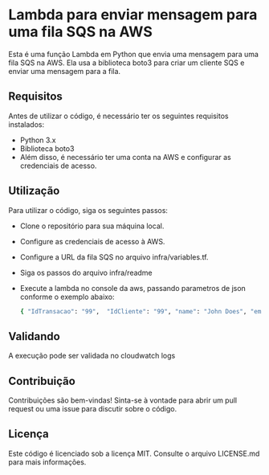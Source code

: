 # Lambda para enviar mensagem para uma fila SQS na AWS

Esta é uma função Lambda em Python que envia uma mensagem para uma fila SQS na AWS. Ela usa a biblioteca boto3 para criar um cliente SQS e enviar uma mensagem para a fila.

## Requisitos

Antes de utilizar o código, é necessário ter os seguintes requisitos instalados:

- Python 3.x
- Biblioteca boto3
- Além disso, é necessário ter uma conta na AWS e configurar as credenciais de acesso.

## Utilização

Para utilizar o código, siga os seguintes passos:

- Clone o repositório para sua máquina local.

- Configure as credenciais de acesso à AWS.

- Configure a URL da fila SQS no arquivo infra/variables.tf.

- Siga os passos do arquivo infra/readme

- Execute a lambda no console da aws, passando parametros de json conforme o exemplo abaixo:
  
  ```bash
  { "IdTransacao": "99",  "IdCliente": "99", "name": "John Does", "email": "johndoe@example.comm" }
  ```

## Validando

A execução pode ser validada no cloudwatch logs

## Contribuição

Contribuições são bem-vindas! Sinta-se à vontade para abrir um pull request ou uma issue para discutir sobre o código.

## Licença

Este código é licenciado sob a licença MIT. Consulte o arquivo LICENSE.md para mais informações.
